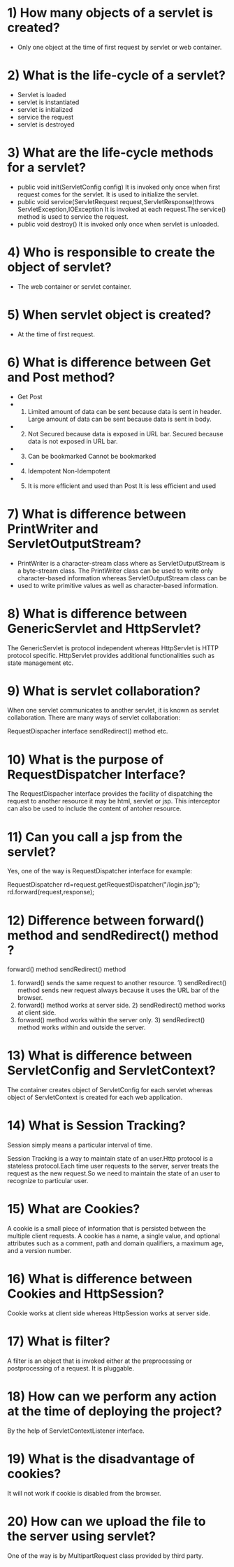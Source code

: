 # 1) How many objects of a servlet is created?
 * Only one object at the time of first request by servlet or web container.

# 2) What is the life-cycle of a servlet?
* Servlet is loaded
* servlet is instantiated
* servlet is initialized
* service the request
* servlet is destroyed
# 3) What are the life-cycle methods for a servlet?
* public void init(ServletConfig config)	It is invoked only once when first request comes for the servlet. It is used to initialize the servlet.
* public void service(ServletRequest request,ServletResponse)throws ServletException,IOException	It is invoked at each request.The service() method is used to service the request.
* public void destroy()	It is invoked only once when servlet is unloaded.
# 4) Who is responsible to create the object of servlet?
* The web container or servlet container.

# 5) When servlet object is created?
* At the time of first request.

# 6) What is difference between Get and Post method?
* Get	Post
* 1) Limited amount of data can be sent because data is sent in header.	Large amount of data can be sent because data is sent in body.
* 2) Not Secured because data is exposed in URL bar.	Secured because data is not exposed in URL bar.
* 3) Can be bookmarked	Cannot be bookmarked
* 4) Idempotent	Non-Idempotent
* 5) It is more efficient and used than Post	It is less efficient and used
# 7) What is difference between PrintWriter and ServletOutputStream?
* PrintWriter is a character-stream class where as ServletOutputStream is a byte-stream class. The PrintWriter class can be used to write only character-based information whereas ServletOutputStream class can be 
* used to write primitive values as well as character-based information.
# 8) What is difference between GenericServlet and HttpServlet?
The GenericServlet is protocol independent whereas HttpServlet is HTTP protocol specific. HttpServlet provides additional functionalities such as state management etc.

# 9) What is servlet collaboration?
When one servlet communicates to another servlet, it is known as servlet collaboration. There are many ways of servlet collaboration:

RequestDispacher interface
sendRedirect() method etc.
# 10) What is the purpose of RequestDispatcher Interface?
The RequestDispacher interface provides the facility of dispatching the request to another resource it may be html, servlet or jsp. This interceptor can also be used to include the content of antoher resource.
# 11) Can you call a jsp from the servlet?
Yes, one of the way is RequestDispatcher interface for example:

RequestDispatcher rd=request.getRequestDispatcher("/login.jsp");  
rd.forward(request,response);  
# 12) Difference between forward() method and sendRedirect() method ?
forward() method	sendRedirect() method
1) forward() sends the same request to another resource.	1) sendRedirect() method sends new request always because it uses the URL bar of the browser.
2) forward() method works at server side.	2) sendRedirect() method works at client side.
3) forward() method works within the server only.	3) sendRedirect() method works within and outside the server.
# 13) What is difference between ServletConfig and ServletContext?
The container creates object of ServletConfig for each servlet whereas object of ServletContext is created for each web application.

# 14) What is Session Tracking?
Session simply means a particular interval of time.

Session Tracking is a way to maintain state of an user.Http protocol is a stateless protocol.Each time user requests to the server, server treats the request as the new request.So we need to maintain the state of an user to recognize to particular user.
# 15) What are Cookies?
A cookie is a small piece of information that is persisted between the multiple client requests. A cookie has a name, a single value, and optional attributes such as a comment, path and domain qualifiers, a maximum age, and a version number.
# 16) What is difference between Cookies and HttpSession?
Cookie works at client side whereas HttpSession works at server side.
# 17) What is filter?
A filter is an object that is invoked either at the preprocessing or postprocessing of a request. It is pluggable.
# 18) How can we perform any action at the time of deploying the project?
By the help of ServletContextListener interface.

# 19) What is the disadvantage of cookies?
It will not work if cookie is disabled from the browser.
# 20) How can we upload the file to the server using servlet?
One of the way is by MultipartRequest class provided by third party.
